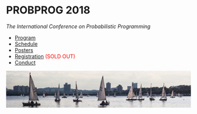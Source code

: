 # PROBPROG 2018
*The International Conference on Probabilistic Programming*

- [Program](/)
- [Schedule](/schedule)
- [Posters](/posters)
- [Registration](/registration) <span style="color:red">(SOLD OUT)</span>
- [Conduct](/conduct)

![probprog-banner](/assets/images/boston-sailboats.jpg "Photo credit: Salima Bahri")

